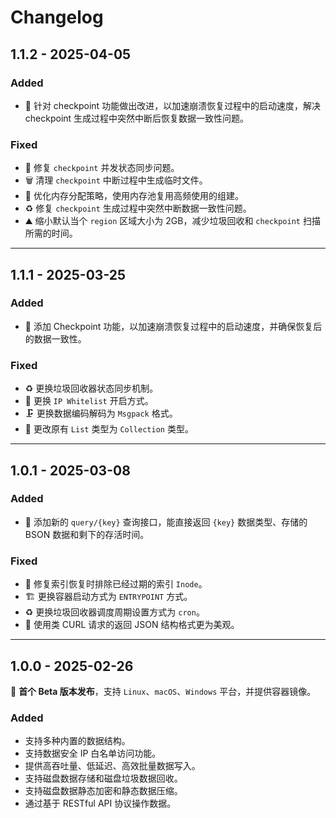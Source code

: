 # Changelog

## 1.1.2 - 2025-04-05

### Added

- 🎉 针对 checkpoint 功能做出改进，以加速崩溃恢复过程中的启动速度，解决 checkpoint 生成过程中突然中断后恢复数据一致性问题。

### Fixed
- 🚄 修复 `checkpoint` 并发状态同步问题。
- 🗑️ 清理 `checkpoint` 中断过程中生成临时文件。
- 🧲 优化内存分配策略，使用内存池复用高频使用的组建。
- ♻️ 修复 `checkpoint` 生成过程中突然中断数据一致性问题。
- ⛰️ 缩小默认当个 `region` 区域大小为 2GB，减少垃圾回收和 `checkpoint` 扫描所需的时间。

---


## 1.1.1 - 2025-03-25

### Added
- 🎉 添加 Checkpoint 功能，以加速崩溃恢复过程中的启动速度，并确保恢复后的数据一致性。

### Fixed
- ♻️ 更换垃圾回收器状态同步机制。
- 📄 更换 `IP Whitelist` 开启方式。
- 🗜️ 更换数据编码解码为 `Msgpack` 格式。
- 🫙 更改原有 `List` 类型为 `Collection` 类型。

---

## 1.0.1 - 2025-03-08

### Added
- 🎉 添加新的 `query/{key}` 查询接口，能直接返回 `{key}` 数据类型、存储的 BSON 数据和剩下的存活时间。

### Fixed
- 🐛 修复索引恢复时排除已经过期的索引 `Inode`。
- 🏗️ 更换容器启动方式为 `ENTRYPOINT` 方式。
- ♻️ 更换垃圾回收器调度周期设置方式为 `cron`。
- 📜 使用类 CURL 请求的返回 JSON 结构格式更为美观。

---

## 1.0.0 - 2025-02-26

🎉 **首个 Beta 版本发布**，支持 `Linux`、`macOS`、`Windows` 平台，并提供容器镜像。

### Added
- 支持多种内置的数据结构。
- 支持数据安全 IP 白名单访问功能。
- 提供高吞吐量、低延迟、高效批量数据写入。
- 支持磁盘数据存储和磁盘垃圾数据回收。
- 支持磁盘数据静态加密和静态数据压缩。
- 通过基于 RESTful API 协议操作数据。
